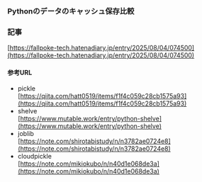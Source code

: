 ### Pythonのデータのキャッシュ保存比較  

### 記事
[https://fallpoke-tech.hatenadiary.jp/entry/2025/08/04/074500](https://fallpoke-tech.hatenadiary.jp/entry/2025/08/04/074500)

#### 参考URL
- pickle  
[https://qiita.com/hatt0519/items/f1f4c059c28cb1575a93](https://qiita.com/hatt0519/items/f1f4c059c28cb1575a93)  
- shelve  
[https://www.mutable.work/entry/python-shelve](https://www.mutable.work/entry/python-shelve)
- joblib  
[https://note.com/shirotabistudy/n/n3782ae0724e8](https://note.com/shirotabistudy/n/n3782ae0724e8)
- cloudpickle  
[https://note.com/mikiokubo/n/n40d1e068de3a](https://note.com/mikiokubo/n/n40d1e068de3a)

